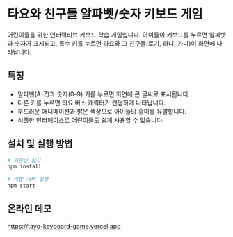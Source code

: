 # 타요와 친구들 알파벳/숫자 키보드 게임

어린이들을 위한 인터랙티브 키보드 학습 게임입니다. 아이들이 키보드를 누르면 알파벳과 숫자가 표시되고, 특수 키를 누르면 타요와 그 친구들(로기, 라니, 가니)이 화면에 나타납니다.

## 특징

- 알파벳(A-Z)과 숫자(0-9) 키를 누르면 화면에 큰 글씨로 표시됩니다.
- 다른 키를 누르면 타요 버스 캐릭터가 랜덤하게 나타납니다.
- 부드러운 애니메이션과 밝은 색상으로 아이들의 흥미를 유발합니다.
- 심플한 인터페이스로 어린이들도 쉽게 사용할 수 있습니다.

## 설치 및 실행 방법

```bash
# 의존성 설치
npm install

# 개발 서버 실행
npm start
```

## 온라인 데모

https://tayo-keyboard-game.vercel.app 